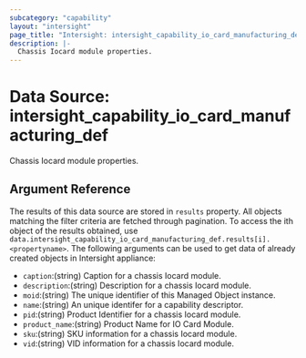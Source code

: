 ```yaml
---
subcategory: "capability"
layout: "intersight"
page_title: "Intersight: intersight_capability_io_card_manufacturing_def"
description: |-
  Chassis Iocard module properties.
---
```


# Data Source: intersight_capability_io_card_manufacturing_def
Chassis Iocard module properties.
## Argument Reference
The results of this data source are stored in `results` property.
All objects matching the filter criteria are fetched through pagination.
To access the ith object of the results obtained, use `data.intersight_capability_io_card_manufacturing_def.results[i].<propertyname>`.
The following arguments can be used to get data of already created objects in Intersight appliance:
* `caption`:(string) Caption for a chassis Iocard module. 
* `description`:(string) Description for a chassis Iocard module. 
* `moid`:(string) The unique identifier of this Managed Object instance. 
* `name`:(string) An unique identifer for a capability descriptor. 
* `pid`:(string) Product Identifier for a chassis Iocard module. 
* `product_name`:(string) Product Name for IO Card Module. 
* `sku`:(string) SKU information for a chassis Iocard module. 
* `vid`:(string) VID information for a chassis Iocard module. 
 